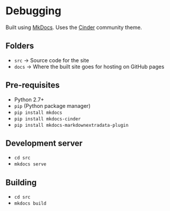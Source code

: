 # Debugging

Built using [MkDocs](https://www.mkdocs.org/). Uses the [Cinder](https://sourcefoundry.org/cinder/) community theme.

## Folders

- `src` -> Source code for the site
- `docs` -> Where the built site goes for hosting on GitHub pages

## Pre-requisites

- Python 2.7+
- `pip` (Python package manager)
- `pip install mkdocs`
- `pip install mkdocs-cinder`
- `pip install mkdocs-markdownextradata-plugin`

## Development server

- `cd src`
- `mkdocs serve`

## Building

- `cd src`
- `mkdocs build`